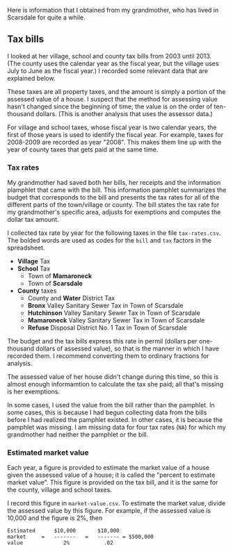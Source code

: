 Here is information that I obtained from my grandmother, who has lived in
Scarsdale for quite a while.

## Tax bills
I looked at her village, school and county tax bills from 2003 until 2013.
(The county uses the calendar year as the fiscal year, but the village
uses July to June as the fiscal year.) I recorded some relevant data that
are explained below.

These taxes are all property taxes, and the amount is simply a portion of the
assessed value of a house. I suspect that the method for assessing value hasn't
changed since the beginning of time; the value is on the order of ten-thousand
dollars. (This is another analysis that uses the assessor data.)

For village and school taxes, whose fiscal year is two calendar years,
the first of those years is used to identify the fiscal year. For example,
taxes for 2008-2009 are recorded as year "2008". This makes them line up
with the year of county taxes that gets paid at the same time.

### Tax rates
My grandmother had saved both her bills, her receipts and the information
plamphlet that came with the bill. This information pamphlet summarizes the
budget that corresponds to the bill and presents the tax rates for all of the
different parts of the town/village or county. The bill states the tax rate for
my grandmother's specific area, adjusts for exemptions and computes the dollar
tax amount.

I collected tax rate by year for the following taxes in the file
`tax-rates.csv`. The bolded words are used as codes for the `bill` and `tax`
factors in the spreadsheet.

* **Village** Tax
* **School** Tax
  * Town of **Mamaroneck**
  * Town of **Scarsdale**
* **County** taxes
  * County and **Water** District Tax
  * **Bronx** Valley Sanitary Sewer Tax in Town of Scarsdale
  * **Hutchinson** Valley Sanitary Sewer Tax in Town of Scarsdale
  * **Mamaroneck** Valley Sanitary Sewer Tax in Town of Scarsdale
  * **Refuse** Disposal District No. 1 Tax in Town of Scarsdale

The budget and the tax bills express this rate in permil (dollars per
one-thousand dollars of assessed value), so that is the manner in which I have
recorded them. I recommend converting them to ordinary fractions for analysis.

The assessed value of her house didn't change during this time, so this
is almost enough informamtion to calculate the tax she paid; all that's
missing is her exemptions.

In some cases, I used the value from the bill rather than the pamphlet. In
some cases, this is because I had begun collecting data from the bills before
I had realized the pamphlet existed. In other cases, it is because the pamphlet
was missing. I am missing data for four tax rates (`NA`) for which my
grandmother had neither the pamphlet or the bill.

### Estimated market value
Each year, a figure is provided to estimate the market value of a house
given the assessed value of a house; it is called the "percent to estimate
market value". This figure is provided on the tax bill, and it is the same
for the county, village and school taxes.

I record this figure in `market-value.csv`. To estimate the market value,
divide the assessed value by this figure. For example, if the assessed
value is 10,000 and the figure is 2%, then

    Estimated      $10,000       $10,000
    market     =   -------   =   ------- = $500,000
    value             2%           .02
